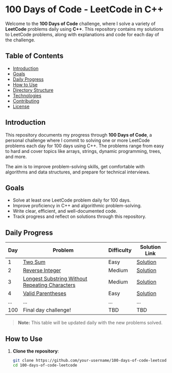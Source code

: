 # 100 Days of Code - LeetCode in C++

Welcome to the **100 Days of Code** challenge, where I solve a variety of **LeetCode** problems daily using **C++**. This repository contains my solutions to LeetCode problems, along with explanations and code for each day of the challenge.

## Table of Contents

- [Introduction](#introduction)
- [Goals](#goals)
- [Daily Progress](#daily-progress)
- [How to Use](#how-to-use)
- [Directory Structure](#directory-structure)
- [Technologies](#technologies)
- [Contributing](#contributing)
- [License](#license)

## Introduction

This repository documents my progress through **100 Days of Code**, a personal challenge where I commit to solving one or more LeetCode problems each day for 100 days using C++. The problems range from easy to hard and cover topics like arrays, strings, dynamic programming, trees, and more.

The aim is to improve problem-solving skills, get comfortable with algorithms and data structures, and prepare for technical interviews.

## Goals

- Solve at least one LeetCode problem daily for 100 days.
- Improve proficiency in C++ and algorithmic problem-solving.
- Write clear, efficient, and well-documented code.
- Track progress and reflect on solutions through this repository.
  
## Daily Progress

| Day | Problem | Difficulty | Solution Link |
|-----|---------|------------|---------------|
| 1   | [Two Sum](https://leetcode.com/problems/two-sum/) | Easy | [Solution](./Day1/two_sum.cpp) |
| 2   | [Reverse Integer](https://leetcode.com/problems/reverse-integer/) | Medium | [Solution](./Day2/reverse_integer.cpp) |
| 3   | [Longest Substring Without Repeating Characters](https://leetcode.com/problems/longest-substring-without-repeating-characters/) | Medium | [Solution](./Day3/longest_substring.cpp) |
| 4   | [Valid Parentheses](https://leetcode.com/problems/valid-parentheses/) | Easy | [Solution](validparanthesis.cpp) |
| ... | ... | ... | ... |
| 100 | Final day challenge! | TBD | TBD |

> **Note:** This table will be updated daily with the new problems solved.

## How to Use

1. **Clone the repository**:

   ```bash
   git clone https://github.com/your-username/100-days-of-code-leetcode.git
   cd 100-days-of-code-leetcode
